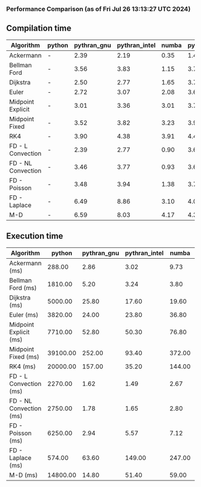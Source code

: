 ### Performance Comparison (as of Fri Jul 26 13:13:27 UTC 2024)
## Compilation time
Algorithm                 | python                    | pythran_gnu               | pythran_intel             | numba                     | pyccel_fortran_gnu        | pyccel_c_gnu              | pyccel_fortran_intel      | pyccel_c_intel           
------------------------- | ------------------------- | ------------------------- | ------------------------- | ------------------------- | ------------------------- | ------------------------- | ------------------------- | -------------------------
Ackermann                 | -                         | 2.39                      | 2.19                      | 0.35                      | 1.40                      | 1.28                      | 1.40                      | 1.37                     
Bellman Ford              | -                         | 3.56                      | 3.83                      | 1.15                      | 3.70                      | 3.99                      | 3.78                      | 4.43                     
Dijkstra                  | -                         | 2.50                      | 2.77                      | 1.65                      | 3.75                      | 3.98                      | 3.97                      | 4.52                     
Euler                     | -                         | 2.72                      | 3.07                      | 2.08                      | 3.63                      | 3.96                      | 3.78                      | 4.37                     
Midpoint Explicit         | -                         | 3.01                      | 3.36                      | 3.01                      | 3.79                      | 4.08                      | 3.90                      | 4.49                     
Midpoint Fixed            | -                         | 3.52                      | 3.82                      | 3.23                      | 3.90                      | 4.20                      | 3.97                      | 4.61                     
RK4                       | -                         | 3.90                      | 4.38                      | 3.91                      | 4.40                      | 4.71                      | 4.57                      | 5.18                     
FD - L Convection         | -                         | 2.39                      | 2.77                      | 0.90                      | 3.63                      | 3.91                      | 3.75                      | 4.36                     
FD - NL Convection        | -                         | 3.46                      | 3.77                      | 0.93                      | 3.67                      | 4.01                      | 3.86                      | 4.43                     
FD - Poisson              | -                         | 3.48                      | 3.94                      | 1.38                      | 3.75                      | 4.05                      | 4.95                      | 4.43                     
FD - Laplace              | -                         | 6.49                      | 8.86                      | 3.10                      | 4.00                      | 4.25                      | 4.18                      | 4.81                     
M-D                       | -                         | 6.59                      | 8.03                      | 4.17                      | 4.34                      | 4.45                      | 4.54                      | 5.27                     

## Execution time
Algorithm                 | python                    | pythran_gnu               | pythran_intel             | numba                     | pyccel_fortran_gnu        | pyccel_c_gnu              | pyccel_fortran_intel      | pyccel_c_intel           
------------------------- | ------------------------- | ------------------------- | ------------------------- | ------------------------- | ------------------------- | ------------------------- | ------------------------- | -------------------------
Ackermann (ms)            | 288.00                    | 2.86                      | 3.02                      | 9.73                      | 1.54                      | 1.51                      | 9.78                      | 3.92                     
Bellman Ford (ms)         | 1810.00                   | 5.20                      | 3.24                      | 3.80                      | 2.90                      | 6.02                      | 4.11                      | 18.70                    
Dijkstra (ms)             | 5000.00                   | 25.80                     | 17.60                     | 19.60                     | 18.90                     | 32.10                     | 24.00                     | 22.50                    
Euler (ms)                | 3820.00                   | 24.00                     | 23.80                     | 36.80                     | 15.60                     | 138.00                    | 13.10                     | 126.00                   
Midpoint Explicit (ms)    | 7710.00                   | 52.80                     | 50.30                     | 76.80                     | 22.40                     | 278.00                    | 16.00                     | 254.00                   
Midpoint Fixed (ms)       | 39100.00                  | 252.00                    | 93.40                     | 372.00                    | 79.70                     | 1390.00                   | 58.90                     | 1210.00                  
RK4 (ms)                  | 20000.00                  | 157.00                    | 35.20                     | 144.00                    | 33.20                     | 485.00                    | 38.00                     | 406.00                   
FD - L Convection (ms)    | 2270.00                   | 1.62                      | 1.49                      | 2.67                      | 1.40                      | 1.84                      | 1.49                      | 3.93                     
FD - NL Convection (ms)   | 2750.00                   | 1.78                      | 1.65                      | 2.80                      | 1.79                      | 2.00                      | 1.37                      | 4.10                     
FD - Poisson (ms)         | 6250.00                   | 2.94                      | 5.57                      | 7.12                      | 2.75                      | 3.75                      | 2.57                      | 5.53                     
FD - Laplace (ms)         | 574.00                    | 63.60                     | 149.00                    | 247.00                    | 60.80                     | 255.00                    | 56.90                     | 322.00                   
M-D (ms)                  | 14800.00                  | 14.80                     | 51.40                     | 59.00                     | 51.90                     | 58.90                     | 79.80                     | 61.30                    
